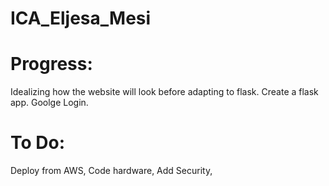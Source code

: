 # ICA_Eljesa_Mesi

# Progress:
 Idealizing how the website will look before adapting to flask.
 Create a flask app.
 Goolge Login.

 # To Do:
 Deploy from AWS,
 Code hardware,
 Add Security,
 